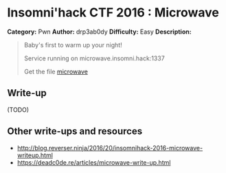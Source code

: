 # Insomni'hack CTF 2016 : Microwave

**Category:** Pwn
**Author:** drp3ab0dy
**Difficulty:** Easy
**Description:**

> Baby's first to warm up your night!
> 
> Service running on microwave.insomni.hack:1337 
> 
> Get the file [microwave](./microwave_61f50dba931bb10ab3089215b2e188f4.tgz) 

## Write-up

(TODO)

## Other write-ups and resources

* <http://blog.reverser.ninja/2016/20/insomnihack-2016-microwave-writeup.html>
* <https://deadc0de.re/articles/microwave-write-up.html>
